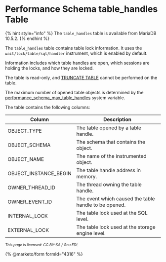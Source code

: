 # Performance Schema table\_handles Table

{% hint style="info" %}
The `table_handles` table is available from MariaDB 10.5.2.
{% endhint %}

The `table_handles` table contains table lock information. It uses the `wait/lock/table/sql/handler` instrument, which is enabled by default.

Information includes which table handles are open, which sessions are holding the locks, and how they are locked.

The table is read-only, and [TRUNCATE TABLE](../../../../table-statements/truncate-table.md) cannot be performed on the table.

The maximum number of opened table objects is determined by the [performance\_schema\_max\_table\_handles](../performance-schema-system-variables.md#performance_schema_max_table_handles) system variable.

The table contains the following columns:

| Column                  | Description                                           |
| ----------------------- | ----------------------------------------------------- |
| OBJECT\_TYPE            | The table opened by a table handle.                   |
| OBJECT\_SCHEMA          | The schema that contains the object.                  |
| OBJECT\_NAME            | The name of the instrumented object.                  |
| OBJECT\_INSTANCE\_BEGIN | The table handle address in memory.                   |
| OWNER\_THREAD\_ID       | The thread owning the table handle.                   |
| OWNER\_EVENT\_ID        | The event which caused the table handle to be opened. |
| INTERNAL\_LOCK          | The table lock used at the SQL level.                 |
| EXTERNAL\_LOCK          | The table lock used at the storage engine level.      |

<sub>_This page is licensed: CC BY-SA / Gnu FDL_</sub>

{% @marketo/form formId="4316" %}
